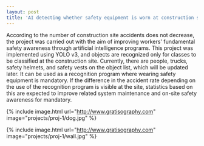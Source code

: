 ```yaml
---
layout: post
title: 'AI detecting whether safety equipment is worn at construction sites'
---
```


According to the number of construction site accidents does not decrease, 
the project was carried out with the aim of improving workers' fundamental safety awareness 
through artificial intelligence programs.
This project was implemented using YOLO v3, and objects are recognized only for classes to be classified at the construction site. Currently, there are people, trucks, safety helmets, and safety vests on the object list, which will be updated later.
It can be used as a recognition program where wearing safety equipment is mandatory. If the difference in the accident rate depending on the use of the recognition program is visible at the site, statistics based on this are expected to improve related system maintenance and on-site safety awareness for mandatory.

{% include image.html url="http://www.gratisography.com" image="projects/proj-1/dog.jpg" %}

{% include image.html url="http://www.gratisography.com" image="projects/proj-1/wall.jpg" %}
